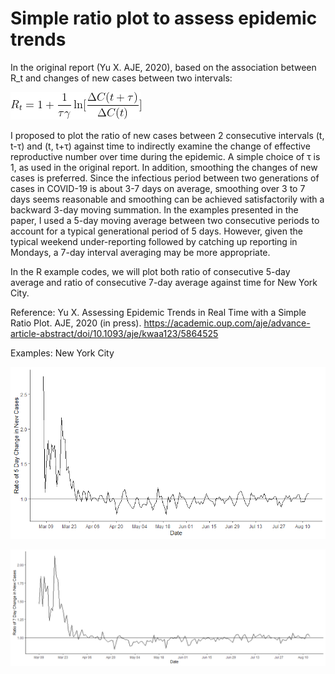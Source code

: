 # Simple ratio plot to assess epidemic trends

In the original report (Yu X. AJE, 2020), based on the association between R_t and changes of new cases between two intervals: 

!["R_t and Ratio equation"](R_t_ratio_equation.gif)

I proposed to plot the ratio of new cases between 2 consecutive intervals (t, t-τ) and (t, t+τ) against time to indirectly examine the change of effective reproductive number over time during the epidemic. A simple choice of τ is 1, as used in the original report. In addition, smoothing the changes of new cases is preferred. Since the infectious period between two generations of cases in COVID-19 is about 3-7 days on average, smoothing over 3 to 7 days seems reasonable and smoothing can be achieved satisfactorily with a backward 3-day moving summation.  In the examples presented in the paper, I used a 5-day moving average between two consecutive periods to account for a typical generational period of 5 days.  However, given the typical weekend under-reporting followed by catching up reporting in Mondays, a 7-day interval averaging may be more appropriate.  

In the R example codes, we will plot both ratio of consecutive 5-day average and ratio of consecutive 7-day average against time for New York City. 

Reference:
Yu X. Assessing Epidemic Trends in Real Time with a Simple Ratio Plot. AJE, 2020 (in press). https://academic.oup.com/aje/advance-article-abstract/doi/10.1093/aje/kwaa123/5864525


Examples: New York City

!["Five Day Ratio Plot"](epi_ratio_plot_5day_NY.png)


!["Seven Day Ratio Plot"](epi_ratio_plot_7day_NY.png)
